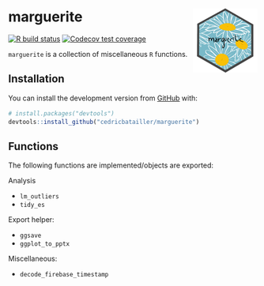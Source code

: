 
<!-- README.md is generated from README.Rmd. Please edit that file -->

# marguerite <img src='man/figures/logo.png' align="right" height="130" />

<!-- badges: start -->

[![R build
status](https://github.com/cedricbatailler/marguerite/workflows/R-CMD-check/badge.svg)](https://github.com/cedricbatailler/marguerite/actions)
[![Codecov test
coverage](https://codecov.io/gh/cedricbatailler/marguerite/branch/master/graph/badge.svg)](https://codecov.io/gh/cedricbatailler/marguerite?branch=master)
<!-- badges: end -->

`marguerite` is a collection of miscellaneous `R` functions.

## Installation

You can install the development version from
[GitHub](https://github.com/) with:

``` r
# install.packages("devtools")
devtools::install_github("cedricbatailler/marguerite")
```

## Functions

The following functions are implemented/objects are exported:

Analysis

-   `lm_outliers`
-   `tidy_es`

Export helper:

-   `ggsave`
-   `ggplot_to_pptx`

Miscellaneous:

-   `decode_firebase_timestamp`
